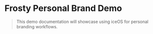 # Frosty Personal Brand Demo

> This demo documentation will showcase using iceOS for personal branding workflows. 